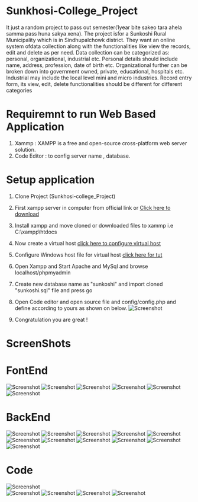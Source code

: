 # Sunkhosi-College_Project
   It just a random project to pass out semester(1year bite sakeo tara ahela samma pass huna sakya xena). The project isfor a Sunkoshi Rural Municipality which is in Sindhupalchowk district. They want an online system ofdata collection along with the functionalities like view the records, edit and delete as per need. Data collection can be categorized as: personal, organizational, industrial etc. Personal details should include name, address, profession, date of birth etc. Organizational further can be broken down into government owned, private, educational, hospitals etc. Industrial may include the local level mini and micro industries. Record entry form, its view, edit, delete functionalities should be different for different categories
    
# Requiremnt to run Web Based Application
1. Xammp : XAMPP is a free and open-source cross-platform web server solution. 
2. Code Editor : to config server name , database. 


# Setup application
1. Clone Project (Sunkhosi-college_Project) 
2. First xampp server in computer from official link or [Click here to download](https://www.apachefriends.org/index.html) 
3. Install xampp and move cloned or downloaded files to xammp i.e C:\xampp\htdocs 
4. Now create a virtual host [click here to configure virtual host](https://www.wpwhitesecurity.com/multiple-websites-xampp/)
5. Configure Windows host file for virtual host [ click here for tut](https://www.wpwhitesecurity.com/windows-hosts-file/)
6. Open Xampp and Start Apache and MySql and browse localhost/phpmyadmin 
7. Create new database name as "sunkoshi" and import cloned "sunkoshi.sql" file and press go

8. Open Code editor and open source file and config/config.php and define according to yours as shown on below.
		![Screenshot](db_config.PNG)
                            
9. Congratulation you are great !

# ScreenShots 
    
# FontEnd

![Screenshot](screenshot/fontend/2019-11-09_17-43.png)
![Screenshot](screenshot/fontend/2019-11-09_17-54.png)
![Screenshot](screenshot/fontend/2019-11-09_17-55.png)
![Screenshot](screenshot/fontend/2019-11-09_18-09.png)
![Screenshot](screenshot/fontend/2019-11-09_18-09_1.png)
![Screenshot](screenshot/fontend/2019-11-09_18-10.png)
     
# BackEnd
 ![Screenshot](screenshot/backend/2019-11-09_18-12.png)
 ![Screenshot](screenshot/backend/2019-11-09_18-12_1.png)
 ![Screenshot](screenshot/backend/2019-11-09_18-14.png)
 ![Screenshot](screenshot/backend/2019-11-09_18-14_1.png)
 ![Screenshot](screenshot/backend/2019-11-09_18-14_2.png)
 ![Screenshot](screenshot/backend/2019-11-09_18-14_3.png)
 ![Screenshot](screenshot/backend/2019-11-09_18-14_4.png)
 ![Screenshot](screenshot/backend/2019-11-09_18-15.png)
 ![Screenshot](screenshot/backend/2019-11-09_18-15_1.png)
 ![Screenshot](screenshot/backend/2019-11-09_18-15_2.png)
 ![Screenshot](screenshot/backend/2019-11-09_18-15_3.png)
 
 # Code
    
 ![Screenshot](screenshot/code/folder_listing.png)   
 ![Screenshot](screenshot/code/config.png)
 ![Screenshot](screenshot/code/process_login.png)
 ![Screenshot](screenshot/code/class_database.png)
 ![Screenshot](screenshot/code/class_contact.png)

 
 
 
